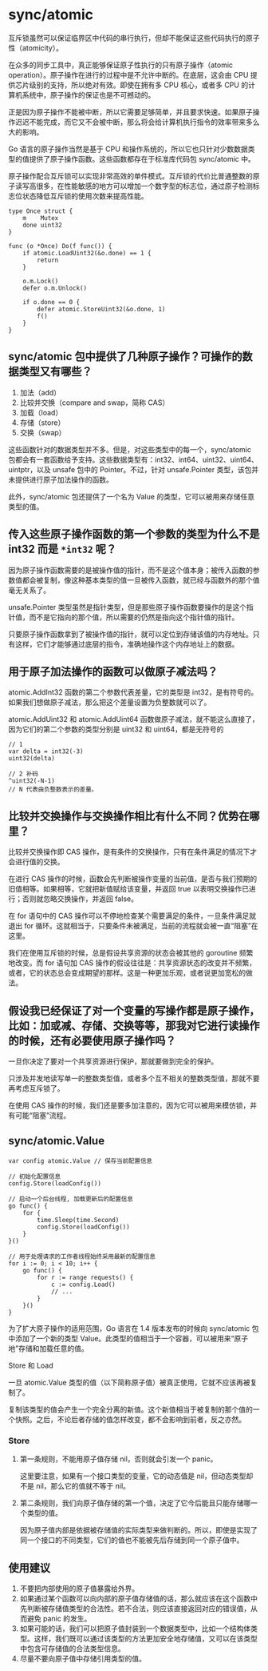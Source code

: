 # sync/atomic

互斥锁虽然可以保证临界区中代码的串行执行，但却不能保证这些代码执行的原子性（atomicity）。

在众多的同步工具中，真正能够保证原子性执行的只有原子操作（atomic operation）。原子操作在进行的过程中是不允许中断的。在底层，这会由 CPU 提供芯片级别的支持，所以绝对有效。即使在拥有多 CPU 核心，或者多 CPU 的计算机系统中，原子操作的保证也是不可撼动的。

正是因为原子操作不能被中断，所以它需要足够简单，并且要求快速。如果原子操作迟迟不能完成，而它又不会被中断，那么将会给计算机执行指令的效率带来多么大的影响。

Go 语言的原子操作当然是基于 CPU 和操作系统的，所以它也只针对少数数据类型的值提供了原子操作函数。这些函数都存在于标准库代码包 sync/atomic 中。

原子操作配合互斥锁可以实现非常高效的单件模式。互斥锁的代价比普通整数的原子读写高很多，在性能敏感的地方可以增加一个数字型的标志位，通过原子检测标志位状态降低互斥锁的使用次数来提高性能。

```golang
type Once struct {
    m    Mutex
    done uint32
}

func (o *Once) Do(f func()) {
    if atomic.LoadUint32(&o.done) == 1 {
        return
    }

    o.m.Lock()
    defer o.m.Unlock()

    if o.done == 0 {
        defer atomic.StoreUint32(&o.done, 1)
        f()
    }
}
```

## sync/atomic 包中提供了几种原子操作？可操作的数据类型又有哪些？

1. 加法（add）
2. 比较并交换（compare and swap，简称 CAS）
3. 加载（load）
4. 存储（store）
5. 交换（swap）

这些函数针对的数据类型并不多。但是，对这些类型中的每一个，sync/atomic 包都会有一套函数给予支持。这些数据类型有：int32、int64、uint32、uint64、uintptr，以及 unsafe 包中的 Pointer。不过，针对 unsafe.Pointer 类型，该包并未提供进行原子加法操作的函数。

此外，sync/atomic 包还提供了一个名为 Value 的类型，它可以被用来存储任意类型的值。

## 传入这些原子操作函数的第一个参数的类型为什么不是 int32 而是 `*int32` 呢？

因为原子操作函数需要的是被操作值的指针，而不是这个值本身；被传入函数的参数值都会被复制，像这种基本类型的值一旦被传入函数，就已经与函数外的那个值毫无关系了。

unsafe.Pointer 类型虽然是指针类型，但是那些原子操作函数要操作的是这个指针值，而不是它指向的那个值，所以需要的仍然是指向这个指针值的指针。

只要原子操作函数拿到了被操作值的指针，就可以定位到存储该值的内存地址。只有这样，它们才能够通过底层的指令，准确地操作这个内存地址上的数据。

## 用于原子加法操作的函数可以做原子减法吗？

atomic.AddInt32 函数的第二个参数代表差量，它的类型是 int32，是有符号的。如果我们想做原子减法，那么把这个差量设置为负整数就可以了。

atomic.AddUint32 和 atomic.AddUint64 函数做原子减法，就不能这么直接了，因为它们的第二个参数的类型分别是 uint32 和 uint64，都是无符号的

```golang
// 1
var delta = int32(-3)
uint32(delta)

// 2 补码
^uint32(-N-1)
// N 代表由负整数表示的差量。
```

## 比较并交换操作与交换操作相比有什么不同？优势在哪里？

比较并交换操作即 CAS 操作，是有条件的交换操作，只有在条件满足的情况下才会进行值的交换。

在进行 CAS 操作的时候，函数会先判断被操作变量的当前值，是否与我们预期的旧值相等。如果相等，它就把新值赋给该变量，并返回 true 以表明交换操作已进行；否则就忽略交换操作，并返回 false。

在 for 语句中的 CAS 操作可以不停地检查某个需要满足的条件，一旦条件满足就退出 for 循环。这就相当于，只要条件未被满足，当前的流程就会被一直“阻塞”在这里。

我们在使用互斥锁的时候，总是假设共享资源的状态会被其他的 goroutine 频繁地改变。而 for 语句加 CAS 操作的假设往往是：共享资源状态的改变并不频繁，或者，它的状态总会变成期望的那样。这是一种更加乐观，或者说更加宽松的做法。

## 假设我已经保证了对一个变量的写操作都是原子操作，比如：加或减、存储、交换等等，那我对它进行读操作的时候，还有必要使用原子操作吗？

一旦你决定了要对一个共享资源进行保护，那就要做到完全的保护。

只涉及并发地读写单一的整数类型值，或者多个互不相关的整数类型值，那就不要再考虑互斥锁了。

在使用 CAS 操作的时候，我们还是要多加注意的，因为它可以被用来模仿锁，并有可能“阻塞”流程。

## sync/atomic.Value

```golang
var config atomic.Value // 保存当前配置信息

// 初始化配置信息
config.Store(loadConfig())

// 启动一个后台线程, 加载更新后的配置信息
go func() {
    for {
        time.Sleep(time.Second)
        config.Store(loadConfig())
    }
}()

// 用于处理请求的工作者线程始终采用最新的配置信息
for i := 0; i < 10; i++ {
    go func() {
        for r := range requests() {
            c := config.Load()
            // ...
        }
    }()
}
```

为了扩大原子操作的适用范围，Go 语言在 1.4 版本发布的时候向 sync/atomic 包中添加了一个新的类型 Value。此类型的值相当于一个容器，可以被用来“原子地”存储和加载任意的值。

Store 和 Load

一旦 atomic.Value 类型的值（以下简称原子值）被真正使用，它就不应该再被复制了。

复制该类型的值会产生一个完全分离的新值。这个新值相当于被复制的那个值的一个快照。之后，不论后者存储的值怎样改变，都不会影响到前者，反之亦然。

### Store

1. 第一条规则，不能用原子值存储 nil，否则就会引发一个 panic。

    这里要注意，如果有一个接口类型的变量，它的动态值是 nil，但动态类型却不是 nil，那么它的值就不等于 nil。

2. 第二条规则，我们向原子值存储的第一个值，决定了它今后能且只能存储哪一个类型的值。

    因为原子值内部是依据被存储值的实际类型来做判断的。所以，即使是实现了同一个接口的不同类型，它们的值也不能被先后存储到同一个原子值中。

## 使用建议

1. 不要把内部使用的原子值暴露给外界。
2. 如果通过某个函数可以向内部的原子值存储值的话，那么就应该在这个函数中先判断被存储值类型的合法性。若不合法，则应该直接返回对应的错误值，从而避免 panic 的发生。
3. 如果可能的话，我们可以把原子值封装到一个数据类型中，比如一个结构体类型。这样，我们既可以通过该类型的方法更加安全地存储值，又可以在该类型中包含可存储值的合法类型信息。
4. 尽量不要向原子值中存储引用类型的值。
